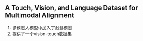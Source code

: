 ## A Touch, Vision, and Language Dataset for Multimodal Alignment
1. 多模态大模型中加入了触觉模态
2. 提供了一个vision-touch数据集 